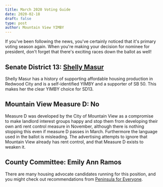 ```yaml
---
title: March 2020 Voting Guide
date: 2020-02-18
draft: false
type: post
author: Mountain View YIMBY
---
```


If you've been following the news, you've certainly noticed that it's primary voting season again. When you're making your decision for nominee for president, don't forget that there's exciting races down the ballot as well!

## Senate District 13: **[Shelly Masur](https://mvyimby.com/post/2020-02-09-endorsements)**

Shelly Masur has a history of supporting affordable housing production in Redwood City and is a self-identified YIMBY and a supporter of SB 50. This makes her the clear YIMBY choice for SD13.

## Mountain View Measure D: **No**

Measure D was developed by the City of Mountain View as a compromise to make landlord interest groups happy and stop them from developing their own anti rent control measure in November, although there is nothing stopping this even if measure D passes in March.
Furthermore the language used in the ballot is misleading. The advertising attempts to ignore that Mountain View already has rent control, and that Measure D exists to weaken it.

## County Committee: **Emily Ann Ramos**

There are many housing advocate candidates running for this position, and you might check out recommendations from [Peninsula for Everyone](https://peninsulaforeveryone.org/endorsements/).
